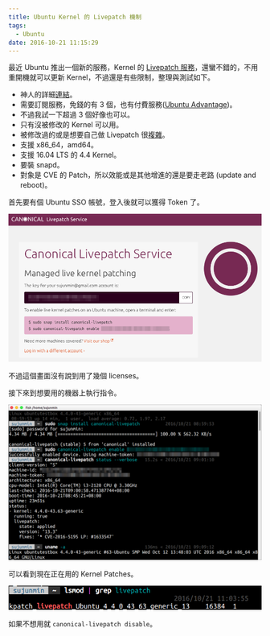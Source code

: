 ```yaml
---
title: Ubuntu Kernel 的 Livepatch 機制 
tags:
  - Ubuntu
date: 2016-10-21 11:15:29
---
```


最近 Ubuntu 推出一個新的服務，Kernel 的 [Livepatch 服務](https://ubuntu.com/livepatch)，還蠻不錯的，不用重開機就可以更新 Kernel，不過還是有些限制，整理與測試如下。

* 神人的詳細[連結](http://blog.dustinkirkland.com/2016/10/canonical-livepatch.html)。
* 需要訂閱服務，免錢的有 3 個，也有付費服務([Ubuntu Advantage](https://buy.ubuntu.com/))。
* 不過我試一下超過 3 個好像也可以。
* 只有沒被修改的 Kernel 可以用。
* 被修改過的或是想要自己做 Livepatch 很[複雜](http://chrisarges.net/2015/09/21/livepatch-on-ubuntu.html)。
* 支援 x86_64，amd64。
* 支援 16.04 LTS 的 4.4 Kernel。
* 要裝 snapd。
* 對象是 CVE 的 Patch，所以效能或是其他增進的還是要走老路 (update and reboot)。

首先要有個 Ubuntu SSO 帳號，登入後就可以獲得 Token 了。

<img src=https://raw.githubusercontent.com/sujunmin/sujunmin.github.com/master/test/ubuntu_livekernelpatch_01.png />

不過這個畫面沒有說到用了幾個 licenses。

接下來到想要用的機器上執行指令。

<img src=https://raw.githubusercontent.com/sujunmin/sujunmin.github.com/master/test/ubuntu_livekernelpatch_02.png />

可以看到現在正在用的 Kernel Patches。

<img src=https://raw.githubusercontent.com/sujunmin/sujunmin.github.com/master/test/ubuntu_livekernelpatch_03.png />

如果不想用就 `canonical-livepatch disable`。
